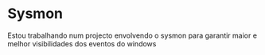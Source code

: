 # Sysmon
Estou trabalhando num projecto envolvendo o sysmon para garantir maior e melhor visibilidades dos eventos do windows 
